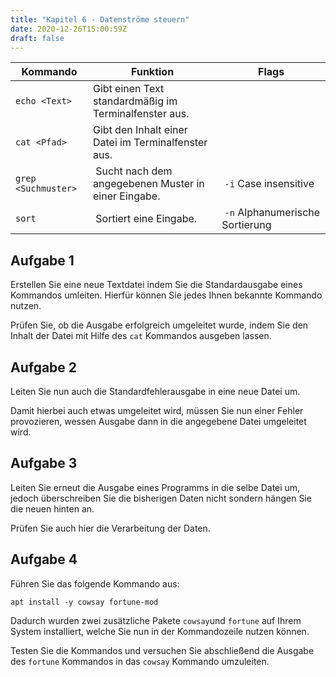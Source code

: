 ```yaml
---
title: "Kapitel 6 - Datenströme steuern"
date: 2020-12-26T15:00:59Z
draft: false
---
```


| Kommando      | Funktion      | Flags |
| ------------- | ------------- | ----- |
| `echo <Text>` | Gibt einen Text standardmäßig im Terminalfenster aus. | |
| `cat <Pfad>` | Gibt den Inhalt einer Datei im Terminalfenster aus. | |
| `grep <Suchmuster>` | Sucht nach dem angegebenen Muster in einer Eingabe. | `-i` Case insensitive |
| `sort` | Sortiert eine Eingabe. | `-n` Alphanumerische Sortierung |

## Aufgabe 1
Erstellen Sie eine neue Textdatei indem Sie die Standardausgabe eines Kommandos umleiten. Hierfür können Sie jedes Ihnen bekannte Kommando nutzen.

Prüfen Sie, ob die Ausgabe erfolgreich umgeleitet wurde, indem Sie den Inhalt der Datei mit Hilfe des `cat` Kommandos ausgeben lassen.

## Aufgabe 2
Leiten Sie nun auch die Standardfehlerausgabe in eine neue Datei um. 

Damit hierbei auch etwas umgeleitet wird, müssen Sie nun einer Fehler provozieren, wessen Ausgabe dann in die angegebene Datei umgeleitet wird. 

## Aufgabe 3
Leiten Sie erneut die Ausgabe eines Programms in die selbe Datei um, jedoch überschreiben Sie die bisherigen Daten nicht sondern hängen Sie die neuen hinten an. 

Prüfen Sie auch hier die Verarbeitung der Daten.

## Aufgabe 4
Führen Sie das folgende Kommando aus:

`apt install -y cowsay fortune-mod`

Dadurch wurden zwei zusätzliche Pakete `cowsay`und `fortune` auf Ihrem System installiert, welche Sie nun in der Kommandozeile nutzen können.

Testen Sie die Kommandos und versuchen Sie abschließend die Ausgabe des `fortune` Kommandos in das `cowsay` Kommando umzuleiten.